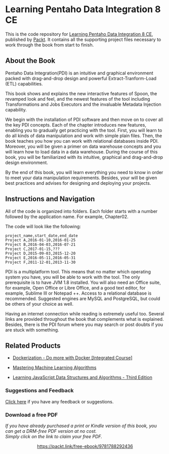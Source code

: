 # Learning Pentaho Data Integration 8 CE
This is the code repository for [Learning Pentaho Data Integration 8 CE](https://www.packtpub.com/big-data-and-business-intelligence/learning-pentaho-data-integration-8-ce?utm_source=github&utm_medium=repository&utm_campaign=9781788292436), published by [Packt](https://www.packtpub.com/?utm_source=github). It contains all the supporting project files necessary to work through the book from start to finish.
## About the Book
Pentaho Data Integration(PDI) is an intuitive and graphical environment packed with drag-and-drop design and powerful Extract-Tranform-Load (ETL) capabilities.

This book shows and explains the new interactive features of Spoon, the revamped look and feel, and the newest features of the tool including Transformations and Jobs Executors and the invaluable Metadata Injection capability.

We begin with the installation of PDI software and then move on to cover all the key PDI concepts. Each of the chapter introduces new features, enabling you to gradually get practicing with the tool. First, you will learn to do all kinds of data manipulation and work with simple plain files. Then, the book teaches you how you can work with relational databases inside PDI. Moreover, you will be given a primer on data warehouse concepts and you will learn how to load data in a data warehouse. During the course of this book, you will be familiarized with its intuitive, graphical and drag-and-drop design environment.

By the end of this book, you will learn everything you need to know in order to meet your data manipulation requirements. Besides, your will be given best practices and advises for designing and deploying your projects.

## Instructions and Navigation
All of the code is organized into folders. Each folder starts with a number followed by the application name. For example, Chapter02.



The code will look like the following:
```
project_name,start_date,end_date
Project A,2016-01-10,2016-01-25
Project B,2016-04-03,2016-07-21
Project C,2017-01-15,???
Project D,2015-09-03,2015-12-20
Project E,2016-05-11,2016-05-31
Project F,2011-12-01,2013-11-30
```

PDI is a multiplatform tool. This means that no matter which operating system you have, you will be able to work with the tool. The only prerequisite is to have JVM 1.8 installed. You will also need an Office suite, for example, Open Office or Libre Office, and a good text editor, for example, Sublime III or Notepad ++. Access to a relational database is recommended. Suggested engines are MySQL and PostgreSQL, but could be others of your choice as well.

Having an internet connection while reading is extremely useful too. Several links are provided throughout the book that complements what is explained. Besides, there is the PDI forum where you may search or post doubts if you are stuck with something.

## Related Products
* [Dockerization - Do more with Docker [Integrated Course]](https://www.packtpub.com/virtualization-and-cloud/dockerization-do-more-docker-integrated-course?utm_source=github&utm_medium=repository&utm_campaign=9781788394857)

* [Mastering Machine Learning Algorithms](https://www.packtpub.com/big-data-and-business-intelligence/mastering-machine-learning-algorithms?utm_source=github&utm_medium=repository&utm_campaign=9781788621113)

* [Learning JavaScript Data Structures and Algorithms - Third Edition](https://www.packtpub.com/web-development/learning-javascript-data-structures-and-algorithms-third-edition?utm_source=github&utm_medium=repository&utm_campaign=9781788623872)

### Suggestions and Feedback
[Click here](https://docs.google.com/forms/d/e/1FAIpQLSe5qwunkGf6PUvzPirPDtuy1Du5Rlzew23UBp2S-P3wB-GcwQ/viewform) if you have any feedback or suggestions.
### Download a free PDF

 <i>If you have already purchased a print or Kindle version of this book, you can get a DRM-free PDF version at no cost.<br>Simply click on the link to claim your free PDF.</i>
<p align="center"> <a href="https://packt.link/free-ebook/9781788292436">https://packt.link/free-ebook/9781788292436 </a> </p>
